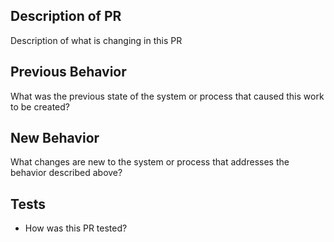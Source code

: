 ## Description of PR
Description of what is changing in this PR

## Previous Behavior
What was the previous state of the system or process that caused this work to be created?

## New Behavior
What changes are new to the system or process that addresses the behavior described above?

## Tests
- How was this PR tested?
